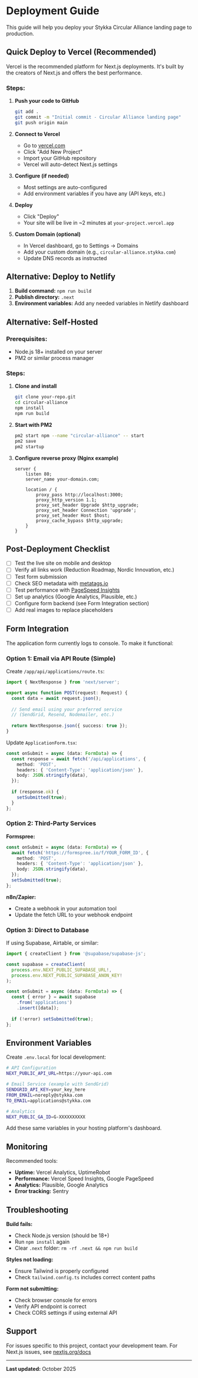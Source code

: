 # Deployment Guide

This guide will help you deploy your Stykka Circular Alliance landing page to production.

## Quick Deploy to Vercel (Recommended)

Vercel is the recommended platform for Next.js deployments. It's built by the creators of Next.js and offers the best performance.

### Steps:

1. **Push your code to GitHub**
   ```bash
   git add .
   git commit -m "Initial commit - Circular Alliance landing page"
   git push origin main
   ```

2. **Connect to Vercel**
   - Go to [vercel.com](https://vercel.com)
   - Click "Add New Project"
   - Import your GitHub repository
   - Vercel will auto-detect Next.js settings

3. **Configure (if needed)**
   - Most settings are auto-configured
   - Add environment variables if you have any (API keys, etc.)

4. **Deploy**
   - Click "Deploy"
   - Your site will be live in ~2 minutes at `your-project.vercel.app`

5. **Custom Domain (optional)**
   - In Vercel dashboard, go to Settings → Domains
   - Add your custom domain (e.g., `circular-alliance.stykka.com`)
   - Update DNS records as instructed

## Alternative: Deploy to Netlify

1. **Build command:** `npm run build`
2. **Publish directory:** `.next`
3. **Environment variables:** Add any needed variables in Netlify dashboard

## Alternative: Self-Hosted

### Prerequisites:
- Node.js 18+ installed on your server
- PM2 or similar process manager

### Steps:

1. **Clone and install**
   ```bash
   git clone your-repo.git
   cd circular-alliance
   npm install
   npm run build
   ```

2. **Start with PM2**
   ```bash
   pm2 start npm --name "circular-alliance" -- start
   pm2 save
   pm2 startup
   ```

3. **Configure reverse proxy (Nginx example)**
   ```nginx
   server {
       listen 80;
       server_name your-domain.com;

       location / {
           proxy_pass http://localhost:3000;
           proxy_http_version 1.1;
           proxy_set_header Upgrade $http_upgrade;
           proxy_set_header Connection 'upgrade';
           proxy_set_header Host $host;
           proxy_cache_bypass $http_upgrade;
       }
   }
   ```

## Post-Deployment Checklist

- [ ] Test the live site on mobile and desktop
- [ ] Verify all links work (Reduction Roadmap, Nordic Innovation, etc.)
- [ ] Test form submission
- [ ] Check SEO metadata with [metatags.io](https://metatags.io/)
- [ ] Test performance with [PageSpeed Insights](https://pagespeed.web.dev/)
- [ ] Set up analytics (Google Analytics, Plausible, etc.)
- [ ] Configure form backend (see Form Integration section)
- [ ] Add real images to replace placeholders

## Form Integration

The application form currently logs to console. To make it functional:

### Option 1: Email via API Route (Simple)

Create `/app/api/applications/route.ts`:

```typescript
import { NextResponse } from 'next/server';

export async function POST(request: Request) {
  const data = await request.json();
  
  // Send email using your preferred service
  // (SendGrid, Resend, Nodemailer, etc.)
  
  return NextResponse.json({ success: true });
}
```

Update `ApplicationForm.tsx`:
```typescript
const onSubmit = async (data: FormData) => {
  const response = await fetch('/api/applications', {
    method: 'POST',
    headers: { 'Content-Type': 'application/json' },
    body: JSON.stringify(data),
  });
  
  if (response.ok) {
    setSubmitted(true);
  }
};
```

### Option 2: Third-Party Services

**Formspree:**
```typescript
const onSubmit = async (data: FormData) => {
  await fetch('https://formspree.io/f/YOUR_FORM_ID', {
    method: 'POST',
    headers: { 'Content-Type': 'application/json' },
    body: JSON.stringify(data),
  });
  setSubmitted(true);
};
```

**n8n/Zapier:**
- Create a webhook in your automation tool
- Update the fetch URL to your webhook endpoint

### Option 3: Direct to Database

If using Supabase, Airtable, or similar:
```typescript
import { createClient } from '@supabase/supabase-js';

const supabase = createClient(
  process.env.NEXT_PUBLIC_SUPABASE_URL!,
  process.env.NEXT_PUBLIC_SUPABASE_ANON_KEY!
);

const onSubmit = async (data: FormData) => {
  const { error } = await supabase
    .from('applications')
    .insert([data]);
    
  if (!error) setSubmitted(true);
};
```

## Environment Variables

Create `.env.local` for local development:

```bash
# API Configuration
NEXT_PUBLIC_API_URL=https://your-api.com

# Email Service (example with SendGrid)
SENDGRID_API_KEY=your_key_here
FROM_EMAIL=noreply@stykka.com
TO_EMAIL=applications@stykka.com

# Analytics
NEXT_PUBLIC_GA_ID=G-XXXXXXXXXX
```

Add these same variables in your hosting platform's dashboard.

## Monitoring

Recommended tools:
- **Uptime:** Vercel Analytics, UptimeRobot
- **Performance:** Vercel Speed Insights, Google PageSpeed
- **Analytics:** Plausible, Google Analytics
- **Error tracking:** Sentry

## Troubleshooting

**Build fails:**
- Check Node.js version (should be 18+)
- Run `npm install` again
- Clear `.next` folder: `rm -rf .next && npm run build`

**Styles not loading:**
- Ensure Tailwind is properly configured
- Check `tailwind.config.ts` includes correct content paths

**Form not submitting:**
- Check browser console for errors
- Verify API endpoint is correct
- Check CORS settings if using external API

## Support

For issues specific to this project, contact your development team.
For Next.js issues, see [nextjs.org/docs](https://nextjs.org/docs)

---

**Last updated:** October 2025


